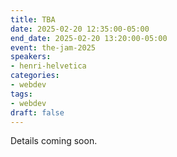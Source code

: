 ```yaml
---
title: TBA
date: 2025-02-20 12:35:00-05:00
end_date: 2025-02-20 13:20:00-05:00
event: the-jam-2025
speakers:
- henri-helvetica
categories:
- webdev
tags:
- webdev
draft: false
---
```


Details coming soon.
